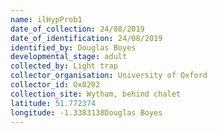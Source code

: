 ```yaml
---
name: ilHypProb1
date_of_collection: 24/08/2019
date_of_identification: 24/08/2019
identified_by: Douglas Boyes
developmental_stage: adult
collected_by: Light trap
collector_organisation: University of Oxford
collector_id: Ox0202
collection_site: Wytham, behind chalet
latitude: 51.772374
longitude: -1.3383138Douglas Boyes
---
```

